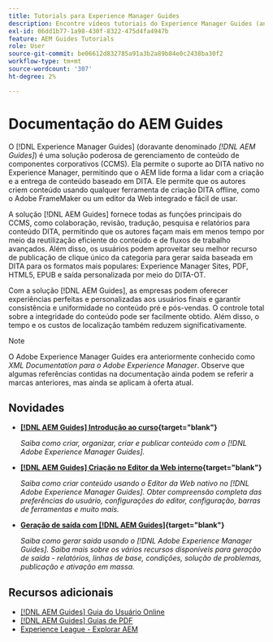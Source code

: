 ```yaml
---
title: Tutorials para Experience Manager Guides
description: Encontre vídeos tutoriais do Experience Manager Guides (antigo XML Documentation para Adobe Experience Manager). Saiba mais sobre o suporte ao DITA nativo e a criação estruturada no Experience Manager.
exl-id: 06dd1b77-1a98-430f-8322-475d4fa4947b
feature: AEM Guides Tutorials
role: User
source-git-commit: be06612d832785a91a3b2a89b84e0c2438ba30f2
workflow-type: tm+mt
source-wordcount: '307'
ht-degree: 2%

---
```


# Documentação do AEM Guides

O [!DNL Experience Manager Guides] (doravante denominado _[!DNL AEM Guides]_) é uma solução poderosa de gerenciamento de conteúdo de componentes corporativos (CCMS). Ela permite o suporte ao DITA nativo no Experience Manager, permitindo que o AEM lide forma a lidar com a criação e a entrega de conteúdo baseado em DITA. Ele permite que os autores criem conteúdo usando qualquer ferramenta de criação DITA offline, como o Adobe FrameMaker ou um editor da Web integrado e fácil de usar.

A solução [!DNL AEM Guides] fornece todas as funções principais do CCMS, como colaboração, revisão, tradução, pesquisa e relatórios para conteúdo DITA, permitindo que os autores façam mais em menos tempo por meio da reutilização eficiente do conteúdo e de fluxos de trabalho avançados. Além disso, os usuários podem aproveitar seu melhor recurso de publicação de clique único da categoria para gerar saída baseada em DITA para os formatos mais populares: Experience Manager Sites, PDF, HTML5, EPUB e saída personalizada por meio do DITA-OT.

Com a solução [!DNL AEM Guides], as empresas podem oferecer experiências perfeitas e personalizadas aos usuários finais e garantir consistência e uniformidade no conteúdo pré e pós-vendas. O controle total sobre a integridade do conteúdo pode ser facilmente obtido. Além disso, o tempo e os custos de localização também reduzem significativamente.

>[!NOTE]
> 
> O Adobe Experience Manager Guides era anteriormente conhecido como _XML Documentation para o Adobe Experience Manager_. Observe que algumas referências contidas na documentação ainda podem se referir a marcas anteriores, mas ainda se aplicam à oferta atual.

## Novidades

* **[[!DNL AEM Guides] Introdução ao curso](https://experienceleague.adobe.com/docs/experience-manager-guides-learn/videos/getting-started/overview.html){target="blank"}**

  _Saiba como criar, organizar, criar e publicar conteúdo com o [!DNL Adobe Experience Manager Guides]._

* **[[!DNL AEM Guides] Criação no Editor da Web interno](https://experienceleague.adobe.com/docs/experience-manager-guides-learn/videos/advanced-user-guide/overview.html){target="blank"}**

  _Saiba como criar conteúdo usando o Editor da Web nativo no [!DNL Adobe Experience Manager Guides]. Obter compreensão completa das preferências do usuário, configurações do editor, configuração, barras de ferramentas e muito mais._

* **[Geração de saída com [!DNL AEM Guides]](https://experienceleague.adobe.com/docs/experience-manager-guides-learn/videos/output-generation/overview.html){target="blank"}**

  _Saiba como gerar saída usando o [!DNL Adobe Experience Manager Guides]. Saiba mais sobre os vários recursos disponíveis para geração de saída - relatórios, linhas de base, condições, solução de problemas, publicação e ativação em massa._


<!--

Dummy links cause validation to fail

## Staff Picks

<table>
<tr>
  <td>
    <a href="#">
      <img alt="400 x 225px" src="myimage.png" />
    </a>
    <div>
      <a href="#">
    <strong>Enablement Content 1</strong>
    </a>
    </div>
    <p>
    <em>A brief description of enablement content.</em>
    <p>
  </td>
   <td>
    <a href="#">
      <img alt="400 x 225px" src="myimage.png" />
    </a>
    <div>
      <a href="#">
    <strong>Enablement Content 1</strong>
    </a>
    </div>
    <p>
    <em>A brief description of enablement content.</em>
    <p>
  </td>
  <td>
    <a href="#">
      <img alt="400 x 225px" src="myimage.png" />
    </a>
    <div>
      <a href="#">
    <strong>Enablement Content 1</strong>
    </a>
    </div>
    <p>
    <em>A brief description of enablement content.</em>
    <p>
  </td>
</tr>
</table>

-->


## Recursos adicionais

* [[!DNL AEM Guides] Guia do Usuário Online](https://help.adobe.com/en_US/xml-documentation-for-adobe-experience-manager/index.html)
* [[!DNL AEM Guides] Guias de PDF](https://helpx.adobe.com/support/xml-documentation-for-experience-manager.html)
* [Experience League - Explorar AEM](https://experienceleague.adobe.com/?lang=pt-BR#recommended/solutions/experience-manager)
